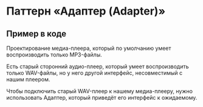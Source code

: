 # Паттерн «Адаптер (Adapter)»
## Пример в коде
Проектирование медиа-плеера, который по умолчанию умеет воспроизводить только MP3-файлы.

Есть старый сторонний аудио-плеер, который умеет воспроизводить только WAV-файлы, но у него другой интерфейс, несовместимый с нашим плеером.

Чтобы подключить старый WAV-плеер к нашему медиа-плееру, нужно использовать Адаптер, который приведёт его интерфейс к ожидаемому.